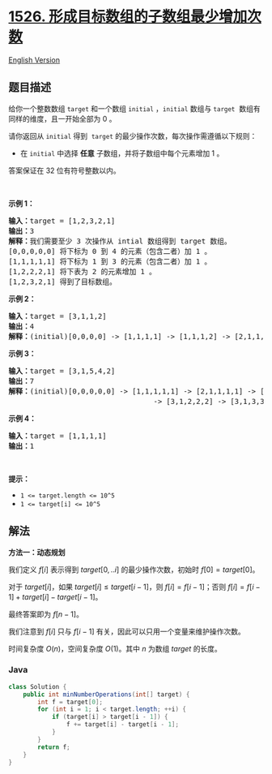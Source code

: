 # [1526. 形成目标数组的子数组最少增加次数](https://leetcode.cn/problems/minimum-number-of-increments-on-subarrays-to-form-a-target-array)

[English Version](/solution/1500-1599/1526.Minimum%20Number%20of%20Increments%20on%20Subarrays%20to%20Form%20a%20Target%20Array/README_EN.md)

## 题目描述

<p>给你一个整数数组&nbsp;<code>target</code>&nbsp;和一个数组&nbsp;<code>initial</code>&nbsp;，<code>initial</code>&nbsp;数组与 <code>target</code>&nbsp; 数组有同样的维度，且一开始全部为 0 。</p>

<p>请你返回从 <code>initial</code>&nbsp;得到&nbsp; <code>target</code>&nbsp;的最少操作次数，每次操作需遵循以下规则：</p>

<ul>
	<li>在 <code>initial</code>&nbsp;中选择 <strong>任意</strong>&nbsp;子数组，并将子数组中每个元素增加 1 。</li>
</ul>

<p>答案保证在 32 位有符号整数以内。</p>

<p>&nbsp;</p>

<p><strong>示例 1：</strong></p>

<pre><strong>输入：</strong>target = [1,2,3,2,1]
<strong>输出：</strong>3
<strong>解释：</strong>我们需要至少 3 次操作从 intial 数组得到 target 数组。
[0,0,0,0,0] 将下标为 0 到 4&nbsp;的元素（包含二者）加 1 。
[1,1,1,1,1] 将下标为 1 到 3 的元素（包含二者）加 1 。
[1,2,2,2,1] 将下表为 2 的元素增加 1 。
[1,2,3,2,1] 得到了目标数组。
</pre>

<p><strong>示例 2：</strong></p>

<pre><strong>输入：</strong>target = [3,1,1,2]
<strong>输出：</strong>4
<strong>解释：</strong>(initial)[0,0,0,0] -&gt; [1,1,1,1] -&gt; [1,1,1,2] -&gt; [2,1,1,2] -&gt; [3,1,1,2] (target) 。
</pre>

<p><strong>示例 3：</strong></p>

<pre><strong>输入：</strong>target = [3,1,5,4,2]
<strong>输出：</strong>7
<strong>解释：</strong>(initial)[0,0,0,0,0] -&gt; [1,1,1,1,1] -&gt; [2,1,1,1,1] -&gt; [3,1,1,1,1] 
                                  -&gt; [3,1,2,2,2] -&gt; [3,1,3,3,2] -&gt; [3,1,4,4,2] -&gt; [3,1,5,4,2] (target)。
</pre>

<p><strong>示例 4：</strong></p>

<pre><strong>输入：</strong>target = [1,1,1,1]
<strong>输出：</strong>1
</pre>

<p>&nbsp;</p>

<p><strong>提示：</strong></p>

<ul>
	<li><code>1 &lt;= target.length &lt;= 10^5</code></li>
	<li><code>1 &lt;= target[i] &lt;= 10^5</code></li>
</ul>

## 解法

**方法一：动态规划**

我们定义 $f[i]$ 表示得到 $target[0,..i]$ 的最少操作次数，初始时 $f[0] = target[0]$。

对于 $target[i]$，如果 $target[i] \leq target[i-1]$，则 $f[i] = f[i-1]$；否则 $f[i] = f[i-1] + target[i] - target[i-1]$。

最终答案即为 $f[n-1]$。

我们注意到 $f[i]$ 只与 $f[i-1]$ 有关，因此可以只用一个变量来维护操作次数。

时间复杂度 $O(n)$，空间复杂度 $O(1)$。其中 $n$ 为数组 $target$ 的长度。

### **Java**

```java
class Solution {
    public int minNumberOperations(int[] target) {
        int f = target[0];
        for (int i = 1; i < target.length; ++i) {
            if (target[i] > target[i - 1]) {
                f += target[i] - target[i - 1];
            }
        }
        return f;
    }
}
```
